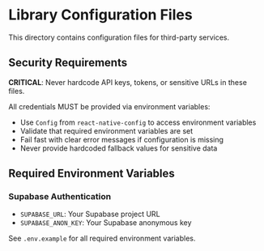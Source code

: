 # Library Configuration Files

This directory contains configuration files for third-party services.

## Security Requirements

**CRITICAL**: Never hardcode API keys, tokens, or sensitive URLs in these files.

All credentials MUST be provided via environment variables:
- Use `Config` from `react-native-config` to access environment variables
- Validate that required environment variables are set
- Fail fast with clear error messages if configuration is missing
- Never provide hardcoded fallback values for sensitive data

## Required Environment Variables

### Supabase Authentication
- `SUPABASE_URL`: Your Supabase project URL
- `SUPABASE_ANON_KEY`: Your Supabase anonymous key

See `.env.example` for all required environment variables.